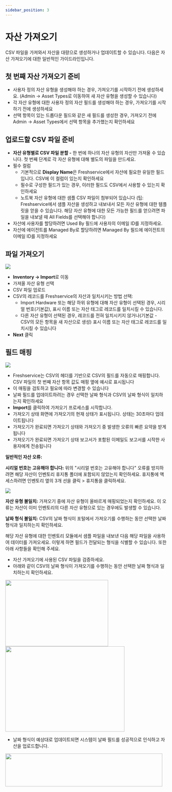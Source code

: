 ```yaml
---
sidebar_position: 3
---
```


# 자산 가져오기

CSV 파일을 가져와서 자산을 대량으로 생성하거나 업데이트할 수 있습니다. 다음은 자산 가져오기에 대한 일반적인 가이드라인입니다.

## 첫 번째 자산 가져오기 준비

- 사용자 정의 자산 유형을 생성해야 하는 경우, 가져오기를 시작하기 전에 생성하세요. (Admin -> Asset Types로 이동하여 새 자산 유형을 생성할 수 있습니다)
- 각 자산 유형에 대한 사용자 정의 자산 필드를 생성해야 하는 경우, 가져오기를 시작하기 전에 생성하세요
- 선택 항목이 있는 드롭다운 필드와 같은 새 필드를 생성한 경우, 가져오기 전에 Admin -> Asset Types에서 선택 항목을 추가했는지 확인하세요

## 업로드할 CSV 파일 준비

- **자산 유형별로 CSV 파일 분할 -** 한 번에 하나의 자산 유형의 자산만 가져올 수 있습니다. 첫 번째 단계로 각 자산 유형에 대해 별도의 파일을 만드세요.
- 필수 컬럼
  - 기본적으로 **Display Name**은 Freshservice에서 자산에 필요한 유일한 필드입니다. CSV에 이 컬럼이 있는지 확인하세요
  - 필수로 구성한 필드가 있는 경우, 이러한 필드도 CSV에서 사용할 수 있는지 확인하세요
  - 노트북 자산 유형에 대한 샘플 CSV 파일이 첨부되어 있습니다 (팁: Freshservice에서 샘플 자산을 생성하고 내보내서 모든 자산 유형에 대한 템플릿을 얻을 수 있습니다. 해당 자산 유형에 대한 모든 가능한 필드를 얻으려면 파일을 내보낼 때 All Fields를 선택해야 합니다)
- 자산에 사용자를 할당하려면 Used By 필드에 사용자의 이메일 ID를 지정하세요.
- 자산에 에이전트를 Managed By로 할당하려면 Managed By 필드에 에이전트의 이메일 ID를 지정하세요

## 파일 가져오기

<img className="fr-dib" src="https://s3.amazonaws.com/cdn.freshdesk.com/data/helpdesk/attachments/production/40326448/original/qrnCM4u051udnrv3L5YYkzemNkOscPpfqQ.png?1534774375" data-filelink="https://s3.amazonaws.com/cdn.freshdesk.com/data/helpdesk/attachments/production/40326448/original/qrnCM4u051udnrv3L5YYkzemNkOscPpfqQ.png?1534774375" data-fileid="40326448" data-uniquekey="1534774364343" />

- **Inventory -> Import**로 이동
- 가져올 자산 유형 선택
- CSV 파일 업로드
- CSV의 레코드를 Freshservice의 자산과 일치시키는 방법 선택:
  - Import Hardware 또는 해당 하위 유형에 대해 자산 유형이 선택된 경우, 시리얼 번호(기본값), 표시 이름 또는 자산 태그로 레코드를 일치시킬 수 있습니다.
  - 다른 자산 유형이 선택된 경우, 레코드를 전혀 일치시키지 않거나(기본값 - CSV의 모든 항목을 새 자산으로 생성) 표시 이름 또는 자산 태그로 레코드를 일치시킬 수 있습니다
- **Next** 클릭

## 필드 매핑

<img className="fr-dib" src="https://s3.amazonaws.com/cdn.freshdesk.com/data/helpdesk/attachments/production/40317835/original/Ibse-4bydd7bRqVP3Bq21KpYrp413SyZjg.png?1534748615" data-filelink="https://s3.amazonaws.com/cdn.freshdesk.com/data/helpdesk/attachments/production/40317835/original/Ibse-4bydd7bRqVP3Bq21KpYrp413SyZjg.png?1534748615" data-fileid="40317835" data-uniquekey="1534748532539" />

- Freshservice는 CSV의 헤더를 기반으로 CSV의 필드를 자동으로 매핑합니다. CSV 파일의 첫 번째 자산 항목 값도 매핑 옆에 예시로 표시됩니다
- 이 매핑을 검토하고 필요에 따라 변경할 수 있습니다
- 날짜 필드를 업데이트하려는 경우 선택한 날짜 형식과 CSV의 날짜 형식이 일치하는지 확인하세요
- **Import**를 클릭하여 가져오기 프로세스를 시작합니다.
- 가져오기 상태 화면에 가져오기의 현재 상태가 표시됩니다. 상태는 30초마다 업데이트됩니다
- 가져오기가 완료되면 가져오기 상태와 가져오기 중 발생한 오류의 빠른 요약을 받게 됩니다
- 가져오기가 완료되면 가져오기 상태 보고서가 포함된 이메일도 보고서를 시작한 사용자에게 전송됩니다

**일반적인 자산 오류:**

**시리얼 번호는 고유해야 합니다:** 위의 "시리얼 번호는 고유해야 합니다" 오류를 방지하려면 해당 자산이 인벤토리 휴지통 폴더에 포함되지 않았는지 확인하세요. 휴지통에 액세스하려면 인벤토리 옆의 3개 선을 클릭 > 휴지통을 클릭하세요.

<img src="https://s3.amazonaws.com/cdn.freshdesk.com/data/helpdesk/attachments/production/50011982079/original/rpDte-uAFuTNY_8qUssuaL9Myp0RR6WPKg.png?1716975208"  className="fr-fic fr-fil fr-dib" data-attachment="[object Object]" data-id="50011982079" />

**자산 유형 불일치:** 가져오기 중에 자산 유형이 올바르게 매핑되었는지 확인하세요. 이 오류는 자산이 이미 인벤토리의 다른 자산 유형으로 있는 경우에도 발생할 수 있습니다.

**날짜 형식 불일치:** CSV의 날짜 형식이 포털에서 가져오기를 수행하는 동안 선택한 날짜 형식과 일치하는지 확인하세요.

해당 자산 유형에 대한 인벤토리 모듈에서 샘플 파일을 내보낸 다음 해당 파일을 사용하여 데이터를 가져오세요. 이렇게 하면 필드가 전달되는 형식을 식별할 수 있습니다. 또한 아래 사항들을 확인해 주세요.

- 자산 가져오기에 사용된 CSV 파일을 검증하세요.
- 아래와 같이 CSV의 날짜 형식이 가져오기를 수행하는 동안 선택한 날짜 형식과 일치하는지 확인하세요.

<img src="https://s3.amazonaws.com/cdn.freshdesk.com/data/helpdesk/attachments/production/50011982667/original/iOe7WvaQi6wiEwnls7UO9dyfu8KfovYt4Q.png?1716977412" width="320" height="207" className="fr-fic fr-dii inline-image"  data-attachment="[object Object]" data-id="50011982667" />

<img src="https://s3.amazonaws.com/cdn.freshdesk.com/data/helpdesk/attachments/production/50011982666/original/elVx9mfSDqY_ltcUL2puXwSmodZi78ci4g.png?1716977412" width="371" height="266" className="fr-fic fr-dii inline-image"  data-attachment="[object Object]" data-id="50011982666" />

- 날짜 형식이 예상대로 업데이트되면 시스템이 날짜 필드를 성공적으로 인식하고 자산을 업로드합니다.

<img src="https://s3.amazonaws.com/cdn.freshdesk.com/data/helpdesk/attachments/production/50011982665/original/hA6RYRGv0tPZfRcjXO1dUYdqBv40P9Qr9g.png?1716977411" width="489" height="103" className="fr-fic fr-dii inline-image"  data-attachment="[object Object]" data-id="50011982665" />